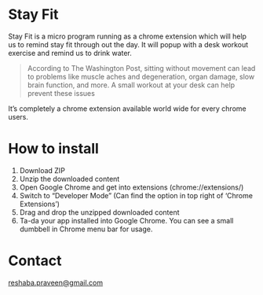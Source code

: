<h1 class="code-line" data-line-start=0 data-line-end=1 ><a id="Stay_Fit_0"></a>Stay Fit</h1>
<p class="has-line-data" data-line-start="2" data-line-end="3">Stay Fit is a micro program running as a chrome extension which will help us to remind stay fit through out the day. It will popup with a desk workout exercise and remind us to drink water.</p>
<blockquote>
<p class="has-line-data" data-line-start="4" data-line-end="5">According to The Washington Post, sitting without movement can lead to problems like muscle aches and degeneration, organ damage, slow brain function, and more. A small workout at your desk can help prevent these issues</p>
</blockquote>
<p class="has-line-data" data-line-start="6" data-line-end="7">It’s completely a chrome extension available world wide for every chrome users.</p>
<h1 class="code-line" data-line-start=7 data-line-end=8 ><a id="How_to_install_7"></a>How to install</h1>
<ol>
<li class="has-line-data" data-line-start="8" data-line-end="9">Download ZIP</li>
<li class="has-line-data" data-line-start="9" data-line-end="10">Unzip the downloaded content</li>
<li class="has-line-data" data-line-start="10" data-line-end="11">Open Google Chrome and get into extensions (chrome://extensions/)</li>
<li class="has-line-data" data-line-start="11" data-line-end="12">Switch to “Developer Mode” (Can find the option in top right of ‘Chrome Extensions’)</li>
<li class="has-line-data" data-line-start="12" data-line-end="13">Drag and drop the unzipped downloaded content</li>
<li class="has-line-data" data-line-start="13" data-line-end="15">Ta-da your app installed into Google Chrome. You can see a small dumbbell in Chrome menu bar for usage.</li>
</ol>
<h1 class="code-line" data-line-start=15 data-line-end=16 ><a id="Contact_15"></a>Contact</h1>
<p class="has-line-data" data-line-start="16" data-line-end="17"><a href="mailto:reshaba.praveen@gmail.com">reshaba.praveen@gmail.com</a></p>
